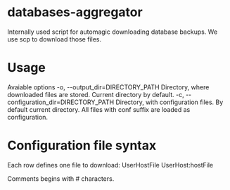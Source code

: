 databases-aggregator
====================

Internally used script for automagic downloading database backups.
We use scp to download those files.

Usage
====================
Avaiable options 
-o, --output_dir=DIRECTORY_PATH          Directory, where downloaded files are stored. Current directory by default.
-c, --configuration_dir=DIRECTORY_PATH	Directory, with configuration files. By default current directory. All files with conf suffix are loaded as configuration.

Configuration file syntax
====================
Each row defines one file to download: 
User<TAB>Host<TAB>File
User<TAB>Host:host<TAB>File

Comments begins with # characters. 
